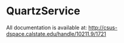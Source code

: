 QuartzService
============

All documentation is available at: http://csus-dspace.calstate.edu/handle/10211.9/1721
